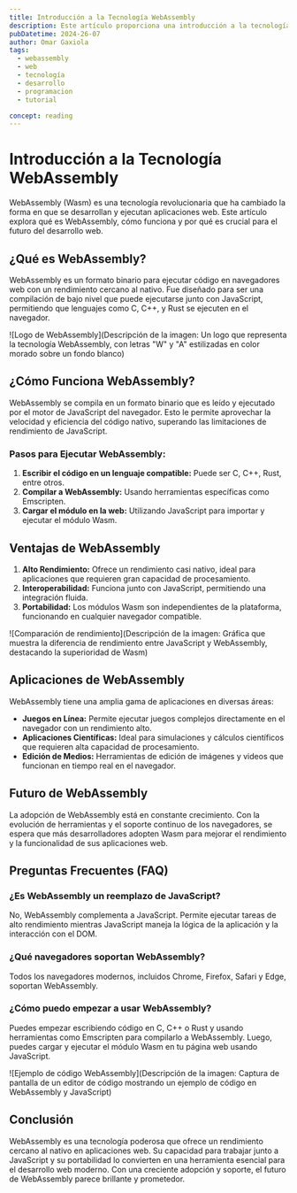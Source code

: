 ```yaml
---
title: Introducción a la Tecnología WebAssembly
description: Este artículo proporciona una introducción a la tecnología WebAssembly, explicando su importancia, cómo funciona y sus aplicaciones principales.
pubDatetime: 2024-26-07
author: Omar Gaxiola
tags:
  - webassembly
  - web
  - tecnología
  - desarrollo
  - programacion
  - tutorial

concept: reading
---
```


# Introducción a la Tecnología WebAssembly

WebAssembly (Wasm) es una tecnología revolucionaria que ha cambiado la forma en que se desarrollan y ejecutan aplicaciones web. Este artículo explora qué es WebAssembly, cómo funciona y por qué es crucial para el futuro del desarrollo web.

## ¿Qué es WebAssembly?

WebAssembly es un formato binario para ejecutar código en navegadores web con un rendimiento cercano al nativo. Fue diseñado para ser una compilación de bajo nivel que puede ejecutarse junto con JavaScript, permitiendo que lenguajes como C, C++, y Rust se ejecuten en el navegador.

![Logo de WebAssembly](Descripción de la imagen: Un logo que representa la tecnología WebAssembly, con letras "W" y "A" estilizadas en color morado sobre un fondo blanco)

## ¿Cómo Funciona WebAssembly?

WebAssembly se compila en un formato binario que es leído y ejecutado por el motor de JavaScript del navegador. Esto le permite aprovechar la velocidad y eficiencia del código nativo, superando las limitaciones de rendimiento de JavaScript.

### Pasos para Ejecutar WebAssembly:
1. **Escribir el código en un lenguaje compatible:** Puede ser C, C++, Rust, entre otros.
2. **Compilar a WebAssembly:** Usando herramientas específicas como Emscripten.
3. **Cargar el módulo en la web:** Utilizando JavaScript para importar y ejecutar el módulo Wasm.

## Ventajas de WebAssembly

1. **Alto Rendimiento:** Ofrece un rendimiento casi nativo, ideal para aplicaciones que requieren gran capacidad de procesamiento.
2. **Interoperabilidad:** Funciona junto con JavaScript, permitiendo una integración fluida.
3. **Portabilidad:** Los módulos Wasm son independientes de la plataforma, funcionando en cualquier navegador compatible.

![Comparación de rendimiento](Descripción de la imagen: Gráfica que muestra la diferencia de rendimiento entre JavaScript y WebAssembly, destacando la superioridad de Wasm)

## Aplicaciones de WebAssembly

WebAssembly tiene una amplia gama de aplicaciones en diversas áreas:

- **Juegos en Línea:** Permite ejecutar juegos complejos directamente en el navegador con un rendimiento alto.
- **Aplicaciones Científicas:** Ideal para simulaciones y cálculos científicos que requieren alta capacidad de procesamiento.
- **Edición de Medios:** Herramientas de edición de imágenes y videos que funcionan en tiempo real en el navegador.

## Futuro de WebAssembly

La adopción de WebAssembly está en constante crecimiento. Con la evolución de herramientas y el soporte continuo de los navegadores, se espera que más desarrolladores adopten Wasm para mejorar el rendimiento y la funcionalidad de sus aplicaciones web.

## Preguntas Frecuentes (FAQ)

### ¿Es WebAssembly un reemplazo de JavaScript?
No, WebAssembly complementa a JavaScript. Permite ejecutar tareas de alto rendimiento mientras JavaScript maneja la lógica de la aplicación y la interacción con el DOM.

### ¿Qué navegadores soportan WebAssembly?
Todos los navegadores modernos, incluidos Chrome, Firefox, Safari y Edge, soportan WebAssembly.

### ¿Cómo puedo empezar a usar WebAssembly?
Puedes empezar escribiendo código en C, C++ o Rust y usando herramientas como Emscripten para compilarlo a WebAssembly. Luego, puedes cargar y ejecutar el módulo Wasm en tu página web usando JavaScript.

![Ejemplo de código WebAssembly](Descripción de la imagen: Captura de pantalla de un editor de código mostrando un ejemplo de código en WebAssembly y JavaScript)

## Conclusión

WebAssembly es una tecnología poderosa que ofrece un rendimiento cercano al nativo en aplicaciones web. Su capacidad para trabajar junto a JavaScript y su portabilidad lo convierten en una herramienta esencial para el desarrollo web moderno. Con una creciente adopción y soporte, el futuro de WebAssembly parece brillante y prometedor.
